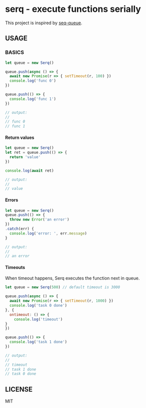 # serq - execute functions serially

This project is inspired by [seq-queue](https://github.com/changchang/seq-queue).

## USAGE

### BASICS

```js
let queue = new Serq()

queue.push(async () => {
  await new Promise(r => { setTimeout(r, 100) })
  console.log('func 0')
})

queue.push(() => {
  console.log('func 1')
})

// output:
//
// func 0
// func 1
```

#### Return values

```js
let queue = new Serq()
let ret = queue.push(() => {
  return 'value'
})

console.log(await ret)

// output:
//
// value
```

#### Errors

```js
let queue = new Serq()
queue.push(() => {
  throw new Error('an error')
})
.catch(err) {
  console.log('error: ', err.message)
}

// output:
//
// an error
```

#### Timeouts

When timeout happens, Serq executes the function next in queue.

```js
let queue = new Serq(500) // default timeout is 3000

queue.push(async () => {
  await new Promise(r => { setTimeout(r, 1000) })
  console.log('task 0 done')
}, {
  ontimeout: () => {
    console.log('timeout')
}
})

queue.push(() => {
  console.log('task 1 done')
})

// output:
//
// timeout
// task 1 done
// task 0 done
```

## LICENSE

MIT
